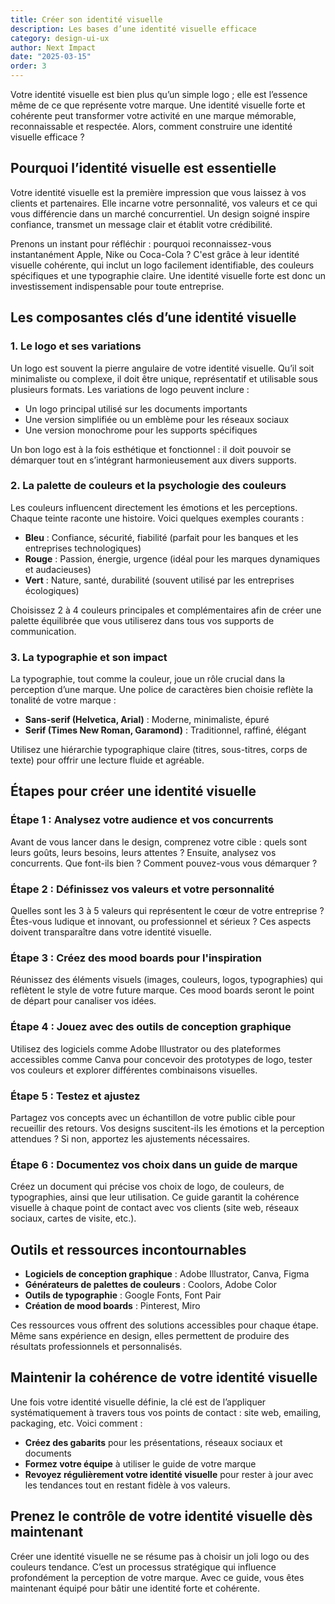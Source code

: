 ```yaml
---
title: Créer son identité visuelle
description: Les bases d’une identité visuelle efficace
category: design-ui-ux
author: Next Impact
date: "2025-03-15"
order: 3
---
```


Votre identité visuelle est bien plus qu’un simple logo ; elle est l’essence même de ce que représente votre marque. Une identité visuelle forte et cohérente peut transformer votre activité en une marque mémorable, reconnaissable et respectée. Alors, comment construire une identité visuelle efficace ? 

## Pourquoi l’identité visuelle est essentielle

Votre identité visuelle est la première impression que vous laissez à vos clients et partenaires. Elle incarne votre personnalité, vos valeurs et ce qui vous différencie dans un marché concurrentiel. Un design soigné inspire confiance, transmet un message clair et établit votre crédibilité.

Prenons un instant pour réfléchir : pourquoi reconnaissez-vous instantanément Apple, Nike ou Coca-Cola ? C'est grâce à leur identité visuelle cohérente, qui inclut un logo facilement identifiable, des couleurs spécifiques et une typographie claire. Une identité visuelle forte est donc un investissement indispensable pour toute entreprise.

## Les composantes clés d’une identité visuelle

### 1. **Le logo et ses variations**

Un logo est souvent la pierre angulaire de votre identité visuelle. Qu’il soit minimaliste ou complexe, il doit être unique, représentatif et utilisable sous plusieurs formats. Les variations de logo peuvent inclure :

- Un logo principal utilisé sur les documents importants
- Une version simplifiée ou un emblème pour les réseaux sociaux
- Une version monochrome pour les supports spécifiques

Un bon logo est à la fois esthétique et fonctionnel : il doit pouvoir se démarquer tout en s’intégrant harmonieusement aux divers supports.

### 2. **La palette de couleurs et la psychologie des couleurs**

Les couleurs influencent directement les émotions et les perceptions. Chaque teinte raconte une histoire. Voici quelques exemples courants :

- **Bleu** : Confiance, sécurité, fiabilité (parfait pour les banques et les entreprises technologiques)
- **Rouge** : Passion, énergie, urgence (idéal pour les marques dynamiques et audacieuses)
- **Vert** : Nature, santé, durabilité (souvent utilisé par les entreprises écologiques)

Choisissez 2 à 4 couleurs principales et complémentaires afin de créer une palette équilibrée que vous utiliserez dans tous vos supports de communication.

### 3. **La typographie et son impact**

La typographie, tout comme la couleur, joue un rôle crucial dans la perception d’une marque. Une police de caractères bien choisie reflète la tonalité de votre marque :

- **Sans-serif (Helvetica, Arial)** : Moderne, minimaliste, épuré
- **Serif (Times New Roman, Garamond)** : Traditionnel, raffiné, élégant

Utilisez une hiérarchie typographique claire (titres, sous-titres, corps de texte) pour offrir une lecture fluide et agréable.

## Étapes pour créer une identité visuelle

### Étape 1 : **Analysez votre audience et vos concurrents**

Avant de vous lancer dans le design, comprenez votre cible : quels sont leurs goûts, leurs besoins, leurs attentes ? Ensuite, analysez vos concurrents. Que font-ils bien ? Comment pouvez-vous vous démarquer ?

### Étape 2 : **Définissez vos valeurs et votre personnalité**

Quelles sont les 3 à 5 valeurs qui représentent le cœur de votre entreprise ? Êtes-vous ludique et innovant, ou professionnel et sérieux ? Ces aspects doivent transparaître dans votre identité visuelle.

### Étape 3 : **Créez des mood boards pour l'inspiration**

Réunissez des éléments visuels (images, couleurs, logos, typographies) qui reflètent le style de votre future marque. Ces mood boards seront le point de départ pour canaliser vos idées.

### Étape 4 : **Jouez avec des outils de conception graphique**

Utilisez des logiciels comme Adobe Illustrator ou des plateformes accessibles comme Canva pour concevoir des prototypes de logo, tester vos couleurs et explorer différentes combinaisons visuelles.

### Étape 5 : **Testez et ajustez**

Partagez vos concepts avec un échantillon de votre public cible pour recueillir des retours. Vos designs suscitent-ils les émotions et la perception attendues ? Si non, apportez les ajustements nécessaires.

### Étape 6 : **Documentez vos choix dans un guide de marque**

Créez un document qui précise vos choix de logo, de couleurs, de typographies, ainsi que leur utilisation. Ce guide garantit la cohérence visuelle à chaque point de contact avec vos clients (site web, réseaux sociaux, cartes de visite, etc.).

## Outils et ressources incontournables

- **Logiciels de conception graphique** : Adobe Illustrator, Canva, Figma
- **Générateurs de palettes de couleurs** : Coolors, Adobe Color
- **Outils de typographie** : Google Fonts, Font Pair
- **Création de mood boards** : Pinterest, Miro

Ces ressources vous offrent des solutions accessibles pour chaque étape. Même sans expérience en design, elles permettent de produire des résultats professionnels et personnalisés.

## Maintenir la cohérence de votre identité visuelle

Une fois votre identité visuelle définie, la clé est de l’appliquer systématiquement à travers tous vos points de contact : site web, emailing, packaging, etc. Voici comment :

- **Créez des gabarits** pour les présentations, réseaux sociaux et documents
- **Formez votre équipe** à utiliser le guide de votre marque
- **Revoyez régulièrement votre identité visuelle** pour rester à jour avec les tendances tout en restant fidèle à vos valeurs.

## Prenez le contrôle de votre identité visuelle dès maintenant

Créer une identité visuelle ne se résume pas à choisir un joli logo ou des couleurs tendance. C’est un processus stratégique qui influence profondément la perception de votre marque. Avec ce guide, vous êtes maintenant équipé pour bâtir une identité forte et cohérente.

